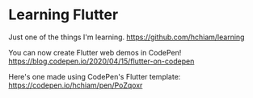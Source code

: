 # Learning Flutter

Just one of the things I'm learning. <https://github.com/hchiam/learning>

You can now create Flutter web demos in CodePen! <https://blog.codepen.io/2020/04/15/flutter-on-codepen>

Here's one made using CodePen's Flutter template: <https://codepen.io/hchiam/pen/PoZqoxr>
